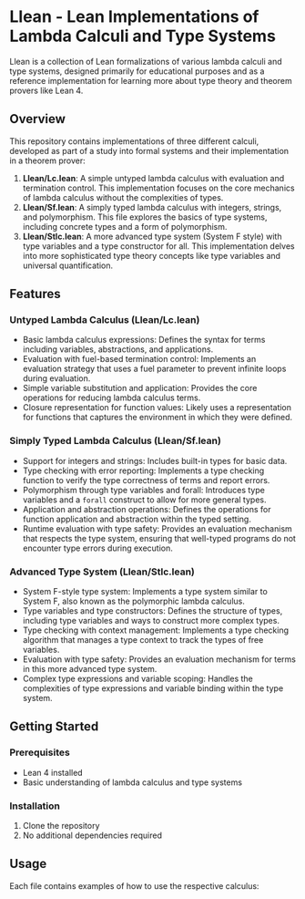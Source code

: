 # Llean - Lean Implementations of Lambda Calculi and Type Systems

Llean is a collection of Lean formalizations of various lambda calculi and type systems, designed primarily for educational purposes and as a reference implementation for learning more about type theory and theorem provers like Lean 4.

## Overview

This repository contains implementations of three different calculi, developed as part of a study into formal systems and their implementation in a theorem prover:

1.  **Llean/Lc.lean**: A simple untyped lambda calculus with evaluation and termination control. This implementation focuses on the core mechanics of lambda calculus without the complexities of types.
2.  **Llean/Sf.lean**: A simply typed lambda calculus with integers, strings, and polymorphism. This file explores the basics of type systems, including concrete types and a form of polymorphism.
3.  **Llean/Stlc.lean**: A more advanced type system (System F style) with type variables and a type constructor for all. This implementation delves into more sophisticated type theory concepts like type variables and universal quantification.

## Features

### Untyped Lambda Calculus (Llean/Lc.lean)
-   Basic lambda calculus expressions: Defines the syntax for terms including variables, abstractions, and applications.
-   Evaluation with fuel-based termination control: Implements an evaluation strategy that uses a fuel parameter to prevent infinite loops during evaluation.
-   Simple variable substitution and application: Provides the core operations for reducing lambda calculus terms.
-   Closure representation for function values: Likely uses a representation for functions that captures the environment in which they were defined.

### Simply Typed Lambda Calculus (Llean/Sf.lean)
-   Support for integers and strings: Includes built-in types for basic data.
-   Type checking with error reporting: Implements a type checking function to verify the type correctness of terms and report errors.
-   Polymorphism through type variables and forall: Introduces type variables and a `forall` construct to allow for more general types.
-   Application and abstraction operations: Defines the operations for function application and abstraction within the typed setting.
-   Runtime evaluation with type safety: Provides an evaluation mechanism that respects the type system, ensuring that well-typed programs do not encounter type errors during execution.

### Advanced Type System (Llean/Stlc.lean)
-   System F-style type system: Implements a type system similar to System F, also known as the polymorphic lambda calculus.
-   Type variables and type constructors: Defines the structure of types, including type variables and ways to construct more complex types.
-   Type checking with context management: Implements a type checking algorithm that manages a type context to track the types of free variables.
-   Evaluation with type safety: Provides an evaluation mechanism for terms in this more advanced type system.
-   Complex type expressions and variable scoping: Handles the complexities of type expressions and variable binding within the type system.

## Getting Started

### Prerequisites
-   Lean 4 installed
-   Basic understanding of lambda calculus and type systems

### Installation
1.  Clone the repository
2.  No additional dependencies required

## Usage

Each file contains examples of how to use the respective calculus:

